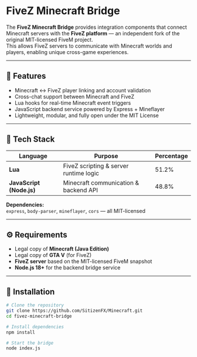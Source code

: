 # FiveZ Minecraft Bridge

The **FiveZ Minecraft Bridge** provides integration components that connect Minecraft servers with the **FiveZ platform** — an independent fork of the original MIT-licensed FiveM project.  
This allows FiveZ servers to communicate with Minecraft worlds and players, enabling unique cross-game experiences.

---

## 🧩 Features
- Minecraft ↔ FiveZ player linking and account validation  
- Cross-chat support between Minecraft and FiveZ  
- Lua hooks for real-time Minecraft event triggers  
- JavaScript backend service powered by Express + Mineflayer  
- Lightweight, modular, and fully open under the MIT License  

---

## 🧠 Tech Stack

| Language | Purpose | Percentage |
|----------|---------|------------|
| **Lua** | FiveZ scripting & server runtime logic | 51.2% |
| **JavaScript (Node.js)** | Minecraft communication & backend API | 48.8% |

**Dependencies:**  
`express`, `body-parser`, `mineflayer`, `cors` — all MIT-licensed  

---

## ⚙️ Requirements
- Legal copy of **Minecraft (Java Edition)**  
- Legal copy of **GTA V** (for FiveZ)  
- **FiveZ server** based on the MIT-licensed FiveM snapshot  
- **Node.js 18+** for the backend bridge service  

---

## 🚀 Installation
```bash
# Clone the repository
git clone https://github.com/SitizenFX/Minecraft.git
cd fivez-minecraft-bridge

# Install dependencies
npm install

# Start the bridge
node index.js
